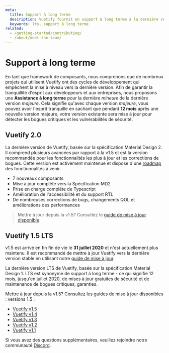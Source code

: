 ```yaml
---
meta:
  title: Support à long terme
  description: Vuetify fournit un support à long terme à la dernière version majeure pendant 12 mois pour les bogues critiques et les vulnérabilités de sécurité.
  keywords: lts, support à long terme
related:
  - /getting-started/contributing/
  - /about/meet-the-team/
---
```


# Support à long terme

En tant que framework de composants, nous comprenons que de nombreux projets qui utilisent Vuetify ont des cycles de développement qui empêchent la mise à niveau vers la dernière version. Afin de garantir la tranquillité d'esprit aux développeurs et aux entreprises, nous proposons une **Assistance à long terme** pour la dernière _mineure_ de la dernière version _majeure_. Cela signifie qu'avec chaque version _majeure_, vous pouvez avoir l'esprit tranquille en sachant que pendant **12 mois** après une nouvelle version majeure, votre version existante sera mise à jour pour détecter les bogues critiques et les vulnérabilités de sécurité.

## Vuetify 2.0

La dernière version de Vuetify, basée sur la spécification Material Design 2. Il comprend plusieurs avancées par rapport à la v1.5 et est la version recommandée pour les fonctionnalités les plus à jour et les corrections de bogues. Cette version est activement maintenue et dispose d'une [roadmap](/introduction/roadmap/) des fonctionnalités à venir.

- 7 nouveaux composants
- Mise à jour complète vers la Spécification MD2
- Prise en charge complète de Typescript
- Amélioration de l'accessibilité et du support RTL
- De nombreuses corrections de bugs, changements QOL et améliorations des performances

> Mettre à jour depuis la v1.5? Consultez le [guide de mise à jour disponible](https://github.com/vuetifyjs/vuetify/releases/tag/v2.0.0#user-content-upgrade-guide).

## Vuetify 1.5 LTS

<alert type="error">

  v1.5 est arrivé en fin fin de vie le **31 juillet 2020** et n'est actuellement plus maintenu. Il est recommandé de mettre à jour Vuetify vers la dernière version stable en utilisant notre [guide de mise à jour](/getting-started/upgrade-guide/).

</alert>

La dernière version LTS de Vuetify, basée sur la spécification Material Design 1. LTS est synonyme de support à long terme - ce qui signifie 12 mois, jusqu'en juillet 2020, de mises à jour gratuites de sécurité et de maintenance de bogues critiques, garanties.

Mettre à jour depuis la v1.5? Consultez les guides de mise à jour disponibles : versions 1.5 :

- [Vuetify v1.5](https://github.com/vuetifyjs/vuetify/releases/tag/v1.5.0)
- [Vuetify v1.4](https://github.com/vuetifyjs/vuetify/releases/tag/v1.4.0)
- [Vuetify v1.3](https://github.com/vuetifyjs/vuetify/releases/tag/v1.3.0)
- [Vuetify v1.2](https://github.com/vuetifyjs/vuetify/releases/tag/v1.2.0)
- [Vuetify v1.1](https://github.com/vuetifyjs/vuetify/releases/tag/v1.1.0)

Si vous avez des questions supplémentaires, veuillez rejoindre notre communauté [Discord](https://community.vuetifyjs.com).

<backmatter />
